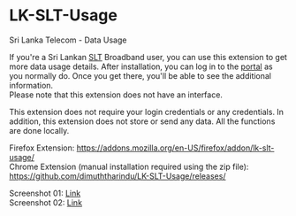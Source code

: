 # LK-SLT-Usage
Sri Lanka Telecom - Data Usage

If you're a Sri Lankan <a href="https://www.slt.lk/">SLT</a> Broadband user, you can use this extension to get more data usage details. After installation, you can log in to the <a href="https://internetvas.slt.lk/SLTVasPortal-war/application/home.nable">portal</a> as you normally do. Once you get there, you'll be able to see the additional information.  
Please note that this extension does not have an interface.

This extension does not require your login credentials or any credentials. 
In addition, this extension does not store or send any data. All the functions are done locally.

Firefox Extension: https://addons.mozilla.org/en-US/firefox/addon/lk-slt-usage/  
Chrome Extension (manual installation required using the zip file): https://github.com/dimuththarindu/LK-SLT-Usage/releases/

Screenshot 01: <a href="https://raw.githubusercontent.com/dimuththarindu/LK-SLT-Usage/master/Image_01.png" target="_blank">Link</a>  
Screenshot 02: <a href="https://raw.githubusercontent.com/dimuththarindu/LK-SLT-Usage/master/Image_02.png" target="_blank">Link</a>  

